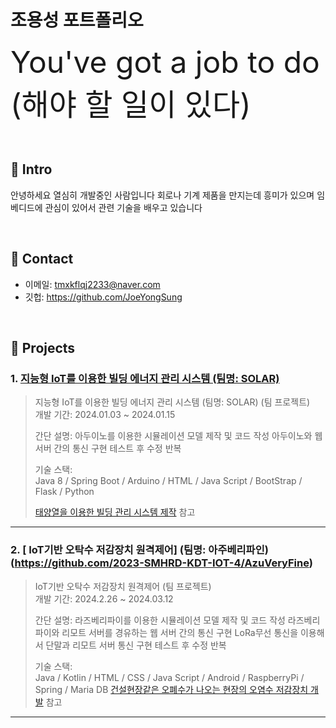 # 조용성 포트폴리오
<font size=12pt>You've got a job to do (해야 할 일이 있다) </font>

</br>

## :pushpin: Intro
안녕하세요 열심히 개발중인 사람입니다
회로나 기계 제품을 만지는데 흥미가 있으며
임베디드에 관심이 있어서 관련 기술을 배우고 있습니다


</br>

## :pushpin: Contact
- 이메일: tmxkflqj2233@naver.com
- 깃헙: https://github.com/JoeYongSung

</br>

## :pushpin: Projects
### 1. [지능형 IoT를 이용한 빌딩 에너지 관리 시스템 (팀명: SOLAR)](https://github.com/2023-SMHRD-KDT-IOT-4/SolarBEMS)
>지능형 IoT를 이용한 빌딩 에너지 관리 시스템 (팀명: SOLAR) (팀 프로젝트)  
>개발 기간: 2024.01.03 ~ 2024.01.15  
>
>간단 설명:
>아두이노를 이용한 시뮬레이션 모델 제작 및 코드 작성
>아두이노와 웹 서버 간의 통신 구현
>테스트 후 수정 반복
>
>기술 스택:  
>Java 8 / Spring Boot / Arduino / HTML / Java Script / BootStrap / Flask / Python
>  
>[태양열을 이용한 빌딩 관리 시스템 제작](https://github.com/2023-SMHRD-KDT-IOT-4/SolarBEMS) 참고

---

### 2. [ IoT기반 오탁수 저감장치 원격제어] (팀명: 아주베리파인)(https://github.com/2023-SMHRD-KDT-IOT-4/AzuVeryFine)
> IoT기반 오탁수 저감장치 원격제어  (팀 프로젝트)  
>개발 기간: 2024.2.26 ~ 2024.03.12
>
>간단 설명:
>라즈베리파이를 이용한 시뮬레이션 모델 제작 및 코드 작성
>라즈베리파이와 리모트 서버를 경유하는 웹 서버 간의 통신 구현
>LoRa무선 통신을 이용해서 단말과 리모트 서버 통신 구현
>테스트 후 수정 반복
>  
>기술 스택:  
>Java / Kotlin / HTML / CSS / Java Script / Android / RaspberryPi / Spring / Maria DB
>[건설현장같은 오폐수가 나오는 현장의 오염수 저감장치 개발](https://github.com/2023-SMHRD-KDT-IOT-4/AzuVeryFine) 참고

---
